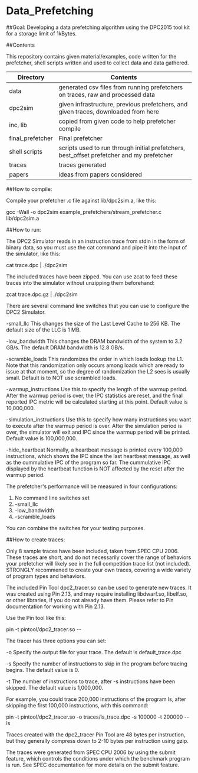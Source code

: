 # Data_Prefetching

##Goal:
Developing a data prefetching algorithm using the DPC2015 tool kit for a storage limit of 1kBytes.

##Contents

This repository contains given material/examples, code written for the prefetcher, shell scripts written and used to collect data and data gathered.

|Directory |	Contents |
|---|---|
|data |	generated csv files from running prefetchers on traces, raw and processed data |
|dpc2sim	| given infrastructure, previous prefetchers, and given traces, downloaded from here |
|inc, lib|	copied from given code to help prefetcher compile|
|final_prefetcher|	Final prefetcher|
|shell scripts|	scripts used to run through initial prefetchers, best_offset prefetcher and my prefetcher |
|traces	|traces generated|
|papers| ideas from papers considered|



##How to compile:

Compile your prefetcher .c file against lib/dpc2sim.a, like this:

gcc -Wall -o dpc2sim example_prefetchers/stream_prefetcher.c lib/dpc2sim.a


##How to run:

The DPC2 Simulator reads in an instruction trace from stdin in the form
of binary data, so you must use the cat command and pipe it into the 
input of the simulator, like this:

cat trace.dpc | ./dpc2sim

The included traces have been zipped.  You can use zcat to feed these
traces into the simulator without unzipping them beforehand:

zcat trace.dpc.gz | ./dpc2sim

There are several command line switches that you can use to configure the
DPC2 Simulator.

-small_llc
This changes the size of the Last Level Cache to 256 KB.  The default
size of the LLC is 1 MB.

-low_bandwidth
This changes the DRAM bandwidth of the system to 3.2 GB/s.  The default
DRAM bandwidth is 12.8 GB/s.

-scramble_loads
This randomizes the order in which loads lookup the L1.  Note that this
randomization only occurs among loads which are ready to issue at that
moment, so the degree of randomization the L2 sees is usually small.
Default is to NOT use scrambled loads.

-warmup_instructions <number>
Use this to specify the length of the warmup period.  After the warmup
period is over, the IPC statistics are reset, and the final reported
IPC metric will be calculated starting at this point.
Default value is 10,000,000.

-simulation_instructions <number>
Use this to specify how many instructions you want to execute after the
warmup period is over.  After the simulation period is over, the simulator
will exit and IPC since the warmup period will be printed.
Default value is 100,000,000.

-hide_heartbeat
Normally, a heartbeat message is printed every 100,000 instructions, which
shows the IPC since the last heartbeat message, as well as the cummulative
IPC of the program so far.  The cummulative IPC displayed by the heartbeat
function is NOT affected by the reset after the warmup period.

The prefetcher's performance will be measured in 
four configurations:

1. No command line switches set
2. -small_llc
3. -low_bandwidth
4. -scramble_loads

You can combine the switches for your testing purposes.

##How to create traces:


Only 8 sample traces have been included, taken from SPEC CPU 2006. These 
traces are short, and do not necessarily cover the range of behaviors your 
prefetcher will likely see in the full competition trace list (not
included). STRONGLY recommened to create your own traces, covering
a wide variety of program types and behaviors.

The included Pin Tool dpc2_tracer.so can be used to generate new traces.
It was created using Pin 2.13, and may require installing libdwarf.so, 
libelf.so, or other libraries, if you do not already have them.  Please
refer to Pin documentation for working with Pin 2.13.

Use the Pin tool like this:

pin -t pintool/dpc2_tracer.so -- <your program here>

The tracer has three options you can set:

-o
Specify the output file for your trace.  The default is default_trace.dpc

-s <number>
Specify the number of instructions to skip in the program before tracing
begins.  The default value is 0.

-t <number>
The number of instructions to trace, after -s instructions have been 
skipped.  The default value is 1,000,000.

For example, you could trace 200,000 instructions of the program ls, after
skipping the first 100,000 instructions, with this command:

pin -t pintool/dpc2_tracer.so -o traces/ls_trace.dpc -s 100000 -t 200000 -- ls

Traces created with the dpc2_tracer Pin Tool are 48 bytes per instruction,
but they generally compress down to 2-10 bytes per instruction using gzip.

The traces were generated from SPEC CPU 2006 by using the submit feature, which 
controls the conditions under which the benchmark program is run.  See
SPEC documentation for more details on the submit feature.

